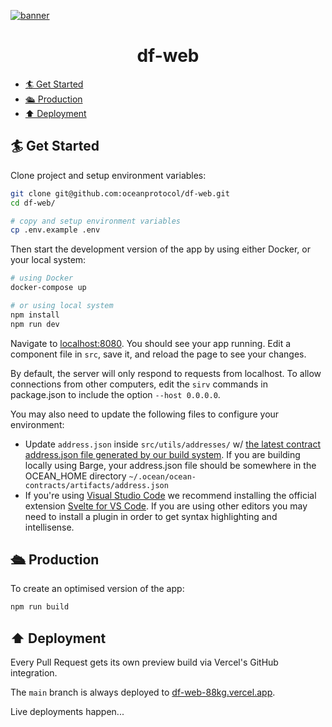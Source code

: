 [![banner](https://raw.githubusercontent.com/oceanprotocol/art/master/github/repo-banner%402x.png)](https://oceanprotocol.com)

<h1 align="center">df-web</h1>

- [🏄 Get Started](#-get-started)
- [🛳 Production](#-production)
- [⬆️ Deployment](#️-deployment)

## 🏄 Get Started

Clone project and setup environment variables:

```bash
git clone git@github.com:oceanprotocol/df-web.git
cd df-web/

# copy and setup environment variables
cp .env.example .env
```

Then start the development version of the app by using either Docker, or your local system:

```bash
# using Docker
docker-compose up

# or using local system
npm install
npm run dev
```

Navigate to [localhost:8080](http://localhost:8080). You should see your app running. Edit a component file in `src`, save it, and reload the page to see your changes.

By default, the server will only respond to requests from localhost. To allow connections from other computers, edit the `sirv` commands in package.json to include the option `--host 0.0.0.0`.

You may also need to update the following files to configure your environment:

- Update `address.json` inside `src/utils/addresses/` w/ [the latest contract address.json file generated by our build system](https://github.com/oceanprotocol/contracts/blob/main/addresses/address.json). If you are building locally using Barge, your address.json file should be somewhere in the OCEAN_HOME directory `~/.ocean/ocean-contracts/artifacts/address.json`
- If you're using [Visual Studio Code](https://code.visualstudio.com/) we recommend installing the official extension [Svelte for VS Code](https://marketplace.visualstudio.com/items?itemName=svelte.svelte-vscode). If you are using other editors you may need to install a plugin in order to get syntax highlighting and intellisense.

## 🛳 Production

To create an optimised version of the app:

```bash
npm run build
```

## ⬆️ Deployment

Every Pull Request gets its own preview build via Vercel's GitHub integration.

The `main` branch is always deployed to [df-web-88kg.vercel.app](https://df-web-88kg.vercel.app).

Live deployments happen...
